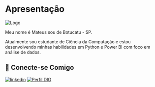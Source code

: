 


# Apresentação
![Logo](https://i.im.ge/2023/08/21/mPCsuf.Perfil-Mateus1.jpg)


Meu nome é Mateus sou de Botucatu - SP.

Atualmente sou estudante de Ciência da Computação e estou desenvolvendo minhas habilidades em Python e Power BI com foco em análise de dados.


## 🔗 Conecte-se Comigo

[![linkedin](https://img.shields.io/badge/linkedin-0A66C2?style=for-the-badge&logo=linkedin&logoColor=white)](https://www.linkedin.com/in/mateus-simoes-ramos/)
[![Perfil DIO](https://img.shields.io/badge/-Meu%20Perfil%20na%20DIO-000?style=for-the-badge)](https://web.dio.me/users/mateusramos_oficial?tab=skills)